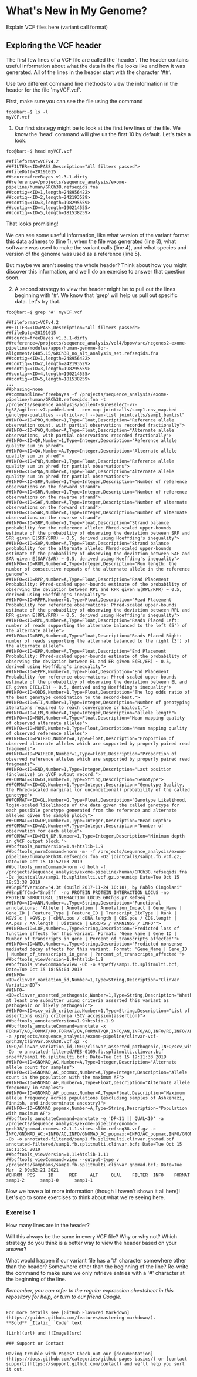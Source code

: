 # What's New in My Genome? 

Explain VCF files here (variant call format) 

## Exploring the VCF header 

The first few lines of a VCF file are called the 'header'. The header contains useful information about what the data in the file looks like and how it was generated. All of the lines in the header start with the character '##'. 

Use two different command line methods to view the information in the header for the file 'myVCF.vcf'. 

First, make sure you can see the file using the command 
```console
foo@bar:~$ ls -l 
myVCF.vcf 
```

1. Our first strategy might be to look at the first few lines of the file. We know the 'head' command will give us the first 10 by default. Let's take a look. 

```console
foo@bar:~$ head myVCF.vcf

##fileformat=VCFv4.2
##FILTER=<ID=PASS,Description="All filters passed">
##fileDate=20191015
##source=freeBayes v1.3.1-dirty
##reference=/projects/sequence_analysis/exome-pipeline/human/GRCh38.refseqids.fna
##contig=<ID=1,length=248956422>
##contig=<ID=2,length=242193529>
##contig=<ID=3,length=198295559>
##contig=<ID=4,length=190214555>
##contig=<ID=5,length=181538259>
```

That looks promising! 

We can see some useful information, like what version of the variant format this data adheres to (line 1), when the file was generated (line 3), what software was used to make the variant calls (line 4), and what species and version of the genome was used as a reference (line 5). 

But maybe we aren't seeing the whole header? Think about how you might discover this information, and we'll do an exercise to answer that question soon. 

2. A second strategy to view the header might be to pull out the lines beginning with '#'. We know that 'grep' will help us pull out specific data. Let's try that. 

```console
foo@bar:~$ grep '#' myVCF.vcf

##fileformat=VCFv4.2
##FILTER=<ID=PASS,Description="All filters passed">
##fileDate=20191015
##source=freeBayes v1.3.1-dirty
##reference=/projects/sequence_analysis/vol4/bpow/src/ncgenes2-exome-pipeline/modules/apps/human-genome-for-alignment/1405.15/GRCh38_no_alt_analysis_set.refseqids.fna
##contig=<ID=1,length=248956422>
##contig=<ID=2,length=242193529>
##contig=<ID=3,length=198295559>
##contig=<ID=4,length=190214555>
##contig=<ID=5,length=181538259>
...
##phasing=none
##commandline="freebayes -f /projects/sequence_analysis/exome-pipeline/human/GRCh38.refseqids.fna -t /projects/sequence_analysis/agilent-sureselect-v7-hg38/agilent.v7.padded.bed --cnv-map jointcalls/samp1.cnv_map.bed --genotype-qualities --strict-vcf --bam-list jointcalls/samp1.bamlist"
##INFO=<ID=PRO,Number=1,Type=Float,Description="Reference allele observation count, with partial observations recorded fractionally">
##INFO=<ID=PAO,Number=A,Type=Float,Description="Alternate allele observations, with partial observations recorded fractionally">
##INFO=<ID=QR,Number=1,Type=Integer,Description="Reference allele quality sum in phred">
##INFO=<ID=QA,Number=A,Type=Integer,Description="Alternate allele quality sum in phred">
##INFO=<ID=PQR,Number=1,Type=Float,Description="Reference allele quality sum in phred for partial observations">
##INFO=<ID=PQA,Number=A,Type=Float,Description="Alternate allele quality sum in phred for partial observations">
##INFO=<ID=SRF,Number=1,Type=Integer,Description="Number of reference observations on the forward strand">
##INFO=<ID=SRR,Number=1,Type=Integer,Description="Number of reference observations on the reverse strand">
##INFO=<ID=SAF,Number=A,Type=Integer,Description="Number of alternate observations on the forward strand">
##INFO=<ID=SAR,Number=A,Type=Integer,Description="Number of alternate observations on the reverse strand">
##INFO=<ID=SRP,Number=1,Type=Float,Description="Strand balance probability for the reference allele: Phred-scaled upper-bounds estimate of the probability of observing the deviation between SRF and SRR given E(SRF/SRR) ~ 0.5, derived using Hoeffding's inequality">
##INFO=<ID=SAP,Number=A,Type=Float,Description="Strand balance probability for the alternate allele: Phred-scaled upper-bounds estimate of the probability of observing the deviation between SAF and SAR given E(SAF/SAR) ~ 0.5, derived using Hoeffding's inequality">
##INFO=<ID=RUN,Number=A,Type=Integer,Description="Run length: the number of consecutive repeats of the alternate allele in the reference genome">
##INFO=<ID=RPP,Number=A,Type=Float,Description="Read Placement Probability: Phred-scaled upper-bounds estimate of the probability of observing the deviation between RPL and RPR given E(RPL/RPR) ~ 0.5, derived using Hoeffding's inequality">
##INFO=<ID=RPPR,Number=1,Type=Float,Description="Read Placement Probability for reference observations: Phred-scaled upper-bounds estimate of the probability of observing the deviation between RPL and RPR given E(RPL/RPR) ~ 0.5, derived using Hoeffding's inequality">
##INFO=<ID=RPL,Number=A,Type=Float,Description="Reads Placed Left: number of reads supporting the alternate balanced to the left (5') of the alternate allele">
##INFO=<ID=RPR,Number=A,Type=Float,Description="Reads Placed Right: number of reads supporting the alternate balanced to the right (3') of the alternate allele">
##INFO=<ID=EPP,Number=A,Type=Float,Description="End Placement Probability: Phred-scaled upper-bounds estimate of the probability of observing the deviation between EL and ER given E(EL/ER) ~ 0.5, derived using Hoeffding's inequality">
##INFO=<ID=EPPR,Number=1,Type=Float,Description="End Placement Probability for reference observations: Phred-scaled upper-bounds estimate of the probability of observing the deviation between EL and ER given E(EL/ER) ~ 0.5, derived using Hoeffding's inequality">
##INFO=<ID=ODDS,Number=1,Type=Float,Description="The log odds ratio of the best genotype combination to the second-best.">
##INFO=<ID=GTI,Number=1,Type=Integer,Description="Number of genotyping iterations required to reach convergence or bailout.">
##INFO=<ID=LEN,Number=A,Type=Integer,Description="allele length">
##INFO=<ID=MQM,Number=A,Type=Float,Description="Mean mapping quality of observed alternate alleles">
##INFO=<ID=MQMR,Number=1,Type=Float,Description="Mean mapping quality of observed reference alleles">
##INFO=<ID=PAIRED,Number=A,Type=Float,Description="Proportion of observed alternate alleles which are supported by properly paired read fragments">
##INFO=<ID=PAIREDR,Number=1,Type=Float,Description="Proportion of observed reference alleles which are supported by properly paired read fragments">
##INFO=<ID=END,Number=1,Type=Integer,Description="Last position (inclusive) in gVCF output record.">
##FORMAT=<ID=GT,Number=1,Type=String,Description="Genotype">
##FORMAT=<ID=GQ,Number=1,Type=Integer,Description="Genotype Quality, the Phred-scaled marginal (or unconditional) probability of the called genotype">
##FORMAT=<ID=GL,Number=G,Type=Float,Description="Genotype Likelihood, log10-scaled likelihoods of the data given the called genotype for each possible genotype generated from the reference and alternate alleles given the sample ploidy">
##FORMAT=<ID=DP,Number=1,Type=Integer,Description="Read Depth">
##FORMAT=<ID=AD,Number=R,Type=Integer,Description="Number of observation for each allele">
##FORMAT=<ID=MIN_DP,Number=1,Type=Integer,Description="Minimum depth in gVCF output block.">
##bcftools_normVersion=1.9+htslib-1.9
##bcftools_normCommand=norm -m- -f /projects/sequence_analysis/exome-pipeline/human/GRCh38.refseqids.fna -Oz jointcalls/samp1.fb.vcf.gz; Date=Tue Oct 15 18:52:03 2019
##bcftools_normCommand=norm -d both -f /projects/sequence_analysis/exome-pipeline/human/GRCh38.refseqids.fna -Oz jointcalls/samp1.fb.splitmulti.vcf.gz.preuniq; Date=Tue Oct 15 18:52:38 2019
##SnpEffVersion="4.3t (build 2017-11-24 10:18), by Pablo Cingolani"
##SnpEffCmd="SnpEff  -no PROTEIN_PROTEIN_INTERACTION_LOCUS -no PROTEIN_STRUCTURAL_INTERACTION_LOCUS GRCh38.p7.RefSeq "
##INFO=<ID=ANN,Number=.,Type=String,Description="Functional annotations: 'Allele | Annotation | Annotation_Impact | Gene_Name | Gene_ID | Feature_Type | Feature_ID | Transcript_BioType | Rank | HGVS.c | HGVS.p | cDNA.pos / cDNA.length | CDS.pos / CDS.length | AA.pos / AA.length | Distance | ERRORS / WARNINGS / INFO'">
##INFO=<ID=LOF,Number=.,Type=String,Description="Predicted loss of function effects for this variant. Format: 'Gene_Name | Gene_ID | Number_of_transcripts_in_gene | Percent_of_transcripts_affected'">
##INFO=<ID=NMD,Number=.,Type=String,Description="Predicted nonsense mediated decay effects for this variant. Format: 'Gene_Name | Gene_ID | Number_of_transcripts_in_gene | Percent_of_transcripts_affected'">
##bcftools_viewVersion=1.9+htslib-1.9
##bcftools_viewCommand=view -Ob -o snpeff/samp1.fb.splitmulti.bcf; Date=Tue Oct 15 18:55:04 2019
##INFO=<ID=clinvar_variation_id,Number=1,Type=String,Description="ClinVar VariationID">
##INFO=<ID=clinvar_asserted_pathogenic,Number=1,Type=String,Description="Whether at least one submitter using criteria asserted this variant as pathogenic or likely pathogenic">
##INFO=<ID=scv_with_criteria,Number=1,Type=String,Description="List of assertions using criteria (SCV_accession|assertion)">
##bcftools_annotateVersion=1.9+htslib-1.9
##bcftools_annotateCommand=annotate -x FORMAT/AO,FORMAT/RO,FORMAT/QA,FORMAT/QR,INFO/AN,INFO/AO,INFO/RO,INFO/AB,INFO/ABP,INFO/AC,INFO/AF,INFO/CIGAR,INFO/DP,INFO/DPB,INFO/DPRA,INFO/MEANALT,INFO/MIN_DP,INFO/NS,INFO/NUMALT,INFO/TYPE,INFO/technology.Illumina -a /projects/sequence_analysis/exome-pipeline/clinvar-vcf-grch38/ClinVar.GRCh38.vcf.gz -c INFO/clinvar_variation_id,INFO/clinvar_asserted_pathogenic,INFO/scv_with_criteria -Ob -o annotated-filtered/FES-0109.fb.splitmulti.clinvar.bcf snpeff/samp1.fb.splitmulti.bcf; Date=Tue Oct 15 19:11:33 2019
##INFO=<ID=GNOMAD_AC,Number=A,Type=Integer,Description="Alternate allele count for samples">
##INFO=<ID=GNOMAD_AC_popmax,Number=A,Type=Integer,Description="Allele count in the population with the maximum AF">
##INFO=<ID=GNOMAD_AF,Number=A,Type=Float,Description="Alternate allele frequency in samples">
##INFO=<ID=GNOMAD_AF_popmax,Number=A,Type=Float,Description="Maximum allele frequency across populations (excluding samples of Ashkenazi, Finnish, and indeterminate ancestry)">
##INFO=<ID=GNOMAD_popmax,Number=A,Type=String,Description="Population with maximum AF">
##bcftools_annotateCommand=annotate -e 'DP<11 || QUAL<10' -a /projects/sequence_analysis/exome-pipeline/gnomad-grch38/gnomad.exomes.r2.1.1.sites.slim.refseq38.vcf.gz -c INFO/GNOMAD_AC:=INFO/AC,INFO/GNOMAD_AC_popmax:=INFO/AC_popmax,INFO/GNOMAD_AF:=INFO/AF,INFO/GNOMAD_AF_popmax:=INFO/AF_popmax,INFO/GNOMAD_popmax:=INFO/popmax -Ob -o annotated-filtered/samp1.fb.splitmulti.clinvar.gnomad.bcf annotated-filtered/samp1.fb.splitmulti.clinvar.bcf; Date=Tue Oct 15 19:11:51 2019
##bcftools_viewVersion=1.11+htslib-1.11
##bcftools_viewCommand=view --output-type v /projects/sampbams/samp1.fb.splitmulti.clinvar.gnomad.bcf; Date=Tue Mar  2 09:52:21 2021
#CHROM  POS     ID      REF     ALT     QUAL    FILTER  INFO    FORMAT  samp1-2      samp1-0      samp1-1

```
Now we have a lot more information (though I haven't shown it all here)! Let's go to some exercises to think about what we're seeing here. 


### Exercise 1

How many lines are in the header? 

Will this always be the same in every VCF file? Why or why not? Which strategy do you think is a better way to view the header based on your answer? 

What would happen if our variant file has a '#' character somewhere other than the header? Somewhere other than the beginning of the line? Re-write the command to make sure we only retrieve entries with a '#' character at the beginning of the line. 

_Remember, you can refer to the regular expression cheatsheet in this repository for help, or turn to our friend Google._





```

For more details see [GitHub Flavored Markdown](https://guides.github.com/features/mastering-markdown/).
**Bold** _Italic_ `Code` text

[Link](url) and ![Image](src)

### Support or Contact

Having trouble with Pages? Check out our [documentation](https://docs.github.com/categories/github-pages-basics/) or [contact support](https://support.github.com/contact) and we’ll help you sort it out.
